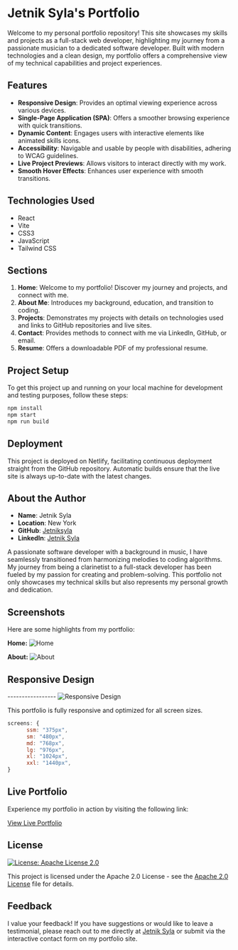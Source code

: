 # Jetnik Syla's Portfolio

Welcome to my personal portfolio repository! This site showcases my skills and projects as a full-stack web developer, highlighting my journey from a passionate musician to a dedicated software developer. Built with modern technologies and a clean design, my portfolio offers a comprehensive view of my technical capabilities and project experiences.

## Features

- **Responsive Design**: Provides an optimal viewing experience across various devices.
- **Single-Page Application (SPA)**: Offers a smoother browsing experience with quick transitions.
- **Dynamic Content**: Engages users with interactive elements like animated skills icons.
- **Accessibility**: Navigable and usable by people with disabilities, adhering to WCAG guidelines.
- **Live Project Previews**: Allows visitors to interact directly with my work.
- **Smooth Hover Effects**: Enhances user experience with smooth transitions.

## Technologies Used

- React
- Vite
- CSS3
- JavaScript
- Tailwind CSS

## Sections

1. **Home**: Welcome to my portfolio! Discover my journey and projects, and connect with me.
1. **About Me**: Introduces my background, education, and transition to coding.
1. **Projects**: Demonstrates my projects with details on technologies used and links to GitHub repositories and live sites.
1. **Contact**: Provides methods to connect with me via LinkedIn, GitHub, or email.
1. **Resume**: Offers a downloadable PDF of my professional resume.

## Project Setup

To get this project up and running on your local machine for development and testing purposes, follow these steps:

```bash
npm install
npm start
npm run build
```

## Deployment

This project is deployed on Netlify, facilitating continuous deployment straight from the GitHub repository. Automatic builds ensure that the live site is always up-to-date with the latest changes.

## About the Author

- **Name**: Jetnik Syla
- **Location**: New York
- **GitHub**: [Jetniksyla](https://github.com/Jetniksyla)
- **LinkedIn**: [Jetnik Syla](https://www.linkedin.com/in/jetnik-syla/)

A passionate software developer with a background in music, I have seamlessly transitioned from harmonizing melodies to coding algorithms. My journey from being a clarinetist to a full-stack developer has been fueled by my passion for creating and problem-solving. This portfolio not only showcases my technical skills but also represents my personal growth and dedication.

## Screenshots

Here are some highlights from my portfolio:

**Home:**
![Home](src/assets/Portfolio.png)

**About:**
![About](src/assets/About.png)

## Responsive Design

----------------- ![Responsive Design](src/assets/Portfolio&Media.png)

This portfolio is fully responsive and optimized for all screen sizes.

```javascript
screens: {
      ssm: "375px",
      sm: "480px",
      md: "768px",
      lg: "976px",
      xl: "1024px",
      xxl: "1440px",
}
```

## Live Portfolio

Experience my portfolio in action by visiting the following link:

[View Live Portfolio](https://genuine-clafoutis-055e7a.netlify.app/)

## License
[![License: Apache License 2.0](https://img.shields.io/badge/License-Apache%202.0-blue.svg)](LICENSE)

This project is licensed under the Apache 2.0 License - see the [Apache 2.0 License](http://www.apache.org/licenses/LICENSE-2.0) file for details.

## Feedback

I value your feedback! If you have suggestions or would like to leave a testimonial, please reach out to me directly at [Jetnik Syla](https://www.linkedin.com/in/jetnik-syla/) or submit via the interactive contact form on my portfolio site.

```

```
